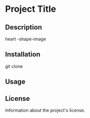 # Project Title

## Description
heart -shape-image 
## Installation
git clone 

## Usage

## License
Information about the project's license.
